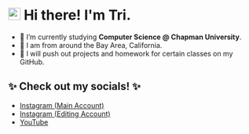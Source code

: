 # <img src="https://user-images.githubusercontent.com/74038190/216120981-b9507c36-0e04-4469-8e27-c99271b45ba5.png" width="25" height="25"/> Hi there! I'm Tri. 
- 🌱 I’m currently studying **Computer Science @ Chapman University**.
- 📍 I am from around the Bay Area, California.
- 📁 I will push out projects and homework for certain classes on my GitHub.

## ✨ Check out my socials! ✨
- [Instagram (Main Account)](https://www.instagram.com/troyxblizei/)
- [Instagram (Editing Account)](https://www.instagram.com/editedbyblizei/)
- [YouTube](https://youtube.com/@tri_aep)

